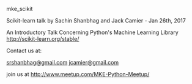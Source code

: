mke_scikit

Scikit-learn talk by Sachin Shanbhag and Jack Camier - Jan 26th, 2017

An Introductory Talk Concerning Python's Machine Learning Library
http://scikit-learn.org/stable/

Contact us at:

srshanbhag@gmail.com
jcamier@gmail.com

join us at http://www.meetup.com/MKE-Python-Meetup/

